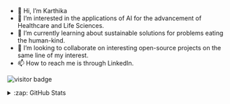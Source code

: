 - 👋 Hi, I’m Karthika
- 👀 I’m interested in the applications of AI for the advancement of Healthcare and Life Sciences.  
- 🌱 I’m currently learning about sustainable solutions for problems eating the human-kind.
- 💞️ I’m looking to collaborate on interesting open-source projects on the same line of my interest.
- 📫 How to reach me is through LinkedIn.

![visitor badge](https://visitor-badge.glitch.me/badge?page_id=karthikavarmar.visitor-badge)

<details>
  <summary>:zap: GitHub Stats</summary>

<img align="left" alt="karthikavarmar's GitHub Stats" src="github-readme-stats-ruby-one.vercel.app/api?username=karthikavarmar&show_icons=true&hide_border=false&title_color=ff652f&icon_color=FFE400&bg_color=09131B&text_color=ffffff&border_color=0c1a25" />

<!---
karthikavarmar/karthikavarmar is a ✨ special ✨ repository because its `README.md` (this file) appears on your GitHub profile.
You can click the Preview link to take a look at your changes.
--->
